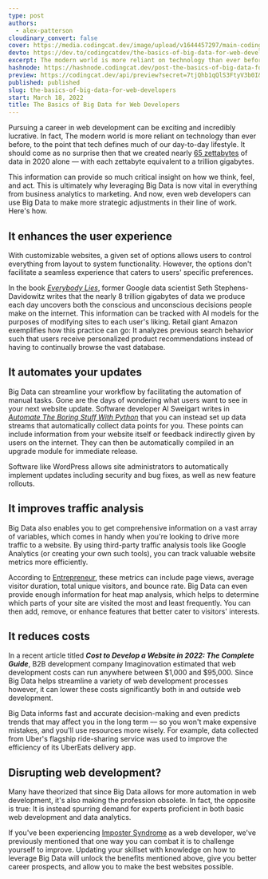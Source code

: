 ```yaml
---
type: post
authors:
  - alex-patterson
cloudinary_convert: false
cover: https://media.codingcat.dev/image/upload/v1644457297/main-codingcatdev-photo/The_Basics_of_Big_Data_for_Web_Developers.jpg
devto: https://dev.to/codingcatdev/the-basics-of-big-data-for-web-developers-cl7
excerpt: The modern world is more reliant on technology than ever before, to the point that tech defines much of our day-to-day lifestyle. It should come as no surprise then that we created nearly 65 zettabytes of data in 2020 alone — with each zettabyte equivalent to a trillion gigabytes.
hashnode: https://hashnode.codingcat.dev/post-the-basics-of-big-data-for-web-developers
preview: https://codingcat.dev/api/preview?secret=7tjQhb1qQlS3FtyV3b0I&selectionType=post&selectionSlug=the-basics-of-big-data-for-web-developers&_id=130a3a41978a4af0b390135cb140de05
published: published
slug: the-basics-of-big-data-for-web-developers
start: March 18, 2022
title: The Basics of Big Data for Web Developers
---
```


Pursuing a career in web development can be exciting and incredibly lucrative. In fact, The modern world is more reliant on technology than ever before, to the point that tech defines much of our day-to-day lifestyle. It should come as no surprise then that we created nearly [65 zettabytes](https://www.statista.com/statistics/871513/worldwide-data-created/) of data in 2020 alone — with each zettabyte equivalent to a trillion gigabytes.

This information can provide so much critical insight on how we think, feel, and act. This is ultimately why leveraging Big Data is now vital in everything from business analytics to marketing. And now, even web developers can use Big Data to make more strategic adjustments in their line of work. Here's how.

## It enhances the user experience

With customizable websites, a given set of options allows users to control everything from layout to system functionality. However, the options don't facilitate a seamless experience that caters to users' specific preferences.

In the book _[Everybody Lies](https://www.scribd.com/book/345562295/Everybody-Lies-Big-Data-New-Data-and-What-the-Internet-Can-Tell-Us-About-Who-We-Really-Are)_, former Google data scientist Seth Stephens-Davidowitz writes that the nearly 8 trillion gigabytes of data we produce each day uncovers both the conscious and unconscious decisions people make on the internet. This information can be tracked with AI models for the purposes of modifying sites to each user's liking. Retail giant Amazon exemplifies how this practice can go: It analyzes previous search behavior such that users receive personalized product recommendations instead of having to continually browse the vast database.

## It automates your updates

Big Data can streamline your workflow by facilitating the automation of manual tasks. Gone are the days of wondering what users want to see in your next website update. Software developer Al Sweigart writes in _[Automate The Boring Stuff With Python](https://medium.com/swlh/why-every-pythonista-must-read-automate-the-boring-stuff-with-python-2ba31e8843df)_ that you can instead set up data streams that automatically collect data points for you. These points can include information from your website itself or feedback indirectly given by users on the internet. They can then be automatically compiled in an upgrade module for immediate release.

Software like WordPress allows site administrators to automatically implement updates including security and bug fixes, as well as new feature rollouts.

## It improves traffic analysis

Big Data also enables you to get comprehensive information on a vast array of variables, which comes in handy when you're looking to drive more traffic to a website. By using third-party traffic analysis tools like Google Analytics (or creating your own such tools), you can track valuable website metrics more efficiently.

According to [Entrepreneur](https://www.entrepreneur.com/article/377445), these metrics can include page views, average visitor duration, total unique visitors, and bounce rate. Big Data can even provide enough information for heat map analysis, which helps to determine which parts of your site are visited the most and least frequently. You can then add, remove, or enhance features that better cater to visitors' interests.

## It reduces costs

In a recent article titled **_Cost to Develop a Website in 2022: The Complete Guide_**, B2B development company Imaginovation estimated that web development costs can run anywhere between $1,000 and $95,000. Since Big Data helps streamline a variety of web development processes however, it can lower these costs significantly both in and outside web development.

Big Data informs fast and accurate decision-making and even predicts trends that may affect you in the long term –– so you won't make expensive mistakes, and you'll use resources more wisely. For example, data collected from Uber's flagship ride-sharing service was used to improve the efficiency of its UberEats delivery app.

## Disrupting web development?

Many have theorized that since Big Data allows for more automation in web development, it's also making the profession obsolete. In fact, the opposite is true: It is instead spurring demand for experts proficient in both basic web development and data analytics.

If you've been experiencing [Imposter Syndrome](https://codingcat.dev/post/the-7-strategies-i-used-to-defeat-imposter-syndrome) as a web developer, we've previously mentioned that one way you can combat it is to challenge yourself to improve. Updating your skillset with knowledge on how to leverage Big Data will unlock the benefits mentioned above, give you better career prospects, and allow you to make the best websites possible.
